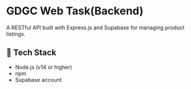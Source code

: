 # GDGC Web Task(Backend)

A RESTful API built with Express.js and Supabase for managing product listings.


## 🚀 Tech Stack

- Node.js (v14 or higher)
- npm
- Supabase account

